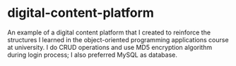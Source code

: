 # digital-content-platform
An example of a digital content platform that I created to reinforce the structures I learned in the object-oriented programming applications course at university. I do CRUD operations and use MD5 encryption algorithm during login process; I also preferred MySQL as database.

